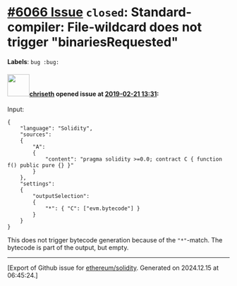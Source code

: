 # [\#6066 Issue](https://github.com/ethereum/solidity/issues/6066) `closed`: Standard-compiler: File-wildcard does not trigger "binariesRequested"
**Labels**: `bug :bug:`


#### <img src="https://avatars.githubusercontent.com/u/9073706?v=4" width="50">[chriseth](https://github.com/chriseth) opened issue at [2019-02-21 13:31](https://github.com/ethereum/solidity/issues/6066):

Input:
```
{
	"language": "Solidity",
	"sources":
	{
		"A":
		{
			"content": "pragma solidity >=0.0; contract C { function f() public pure {} }"
		}
	},
	"settings":
	{
		"outputSelection":
		{
			"*": { "C": ["evm.bytecode"] }
		}
	}
}
```

This does not trigger bytecode generation because of the `"*"`-match. The bytecode is part of the output, but empty.




-------------------------------------------------------------------------------



[Export of Github issue for [ethereum/solidity](https://github.com/ethereum/solidity). Generated on 2024.12.15 at 06:45:24.]
